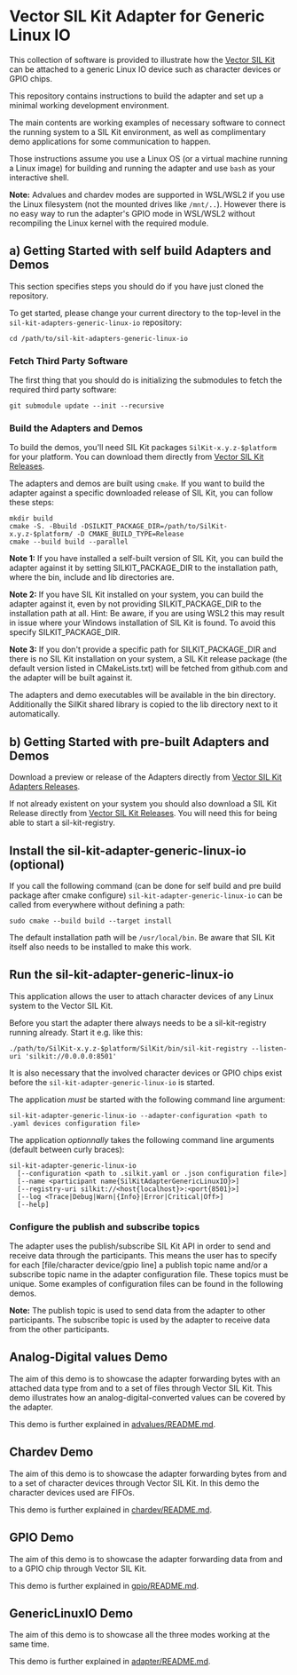 # Vector SIL Kit Adapter for Generic Linux IO
This collection of software is provided to illustrate how the [Vector SIL Kit](https://github.com/vectorgrp/sil-kit/)
can be attached to a generic Linux IO device such as character devices or GPIO chips.

This repository contains instructions to build the adapter and set up a minimal working development environment.

The main contents are working examples of necessary software to connect the running system to a SIL Kit environment,
as well as complimentary demo applications for some communication to happen.

Those instructions assume you use a Linux OS (or a virtual machine running a Linux image) for building and running the adapter and use ``bash`` as your interactive
shell.

**Note:** Advalues and chardev modes are supported in WSL/WSL2 if you use the Linux filesystem (not the mounted drives like `/mnt/..`). However there is no easy way to run the adapter's GPIO mode in WSL/WSL2 without recompiling the Linux kernel with the required module.

## a) Getting Started with self build Adapters and Demos
This section specifies steps you should do if you have just cloned the repository.

To get started, please change your current directory to the top-level in the ``sil-kit-adapters-generic-linux-io``
repository:

    cd /path/to/sil-kit-adapters-generic-linux-io

### Fetch Third Party Software
The first thing that you should do is initializing the submodules to fetch the required third party software:

    git submodule update --init --recursive

### Build the Adapters and Demos
To build the demos, you'll need SIL Kit packages ``SilKit-x.y.z-$platform`` for your platform. You can download them directly from [Vector SIL Kit Releases](https://github.com/vectorgrp/sil-kit/releases).

The adapters and demos are built using ``cmake``. If you want to build the adapter against a specific downloaded release of SIL Kit, you can follow these steps:

    mkdir build
    cmake -S. -Bbuild -DSILKIT_PACKAGE_DIR=/path/to/SilKit-x.y.z-$platform/ -D CMAKE_BUILD_TYPE=Release
    cmake --build build --parallel

**Note 1:** If you have installed a self-built version of SIL Kit, you can build the adapter against it by setting SILKIT_PACKAGE_DIR to the installation path, where the bin, include and lib directories are.

**Note 2:** If you have SIL Kit installed on your system, you can build the adapter against it, even by not providing SILKIT_PACKAGE_DIR to the installation path at all. Hint: Be aware, if you are using WSL2 this may result in issue where your Windows installation of SIL Kit is found. To avoid this specify SILKIT_PACKAGE_DIR.

**Note 3:** If you don't provide a specific path for SILKIT_PACKAGE_DIR and there is no SIL Kit installation on your system, a SIL Kit release package (the default version listed in CMakeLists.txt) will be fetched from github.com and the adapter will be built against it.

The adapters and demo executables will be available in the bin directory. Additionally the SilKit shared library is copied to the lib directory next to it automatically.

## b) Getting Started with pre-built Adapters and Demos
Download a preview or release of the Adapters directly from [Vector SIL Kit Adapters Releases](https://github.com/vectorgrp/sil-kit-adapters-generic-linux-io/releases).

If not already existent on your system you should also download a SIL Kit Release directly from [Vector SIL Kit Releases](https://github.com/vectorgrp/sil-kit/releases). You will need this for being able to start a sil-kit-registry.

## Install the sil-kit-adapter-generic-linux-io (optional)
If you call the following command (can be done for self build and pre build package after cmake configure) ``sil-kit-adapter-generic-linux-io`` can be called from everywhere without defining a path:  

    sudo cmake --build build --target install

The default installation path will be ``/usr/local/bin``. Be aware that SIL Kit itself also needs to be installed to make this work.

## Run the sil-kit-adapter-generic-linux-io
This application allows the user to attach character devices of any Linux system to the Vector SIL Kit.

Before you start the adapter there always needs to be a sil-kit-registry running already. Start it e.g. like this:

    ./path/to/SilKit-x.y.z-$platform/SilKit/bin/sil-kit-registry --listen-uri 'silkit://0.0.0.0:8501'

It is also necessary that the involved character devices or GPIO chips exist before the ``sil-kit-adapter-generic-linux-io`` is started. 

The application *must* be started with the following command line argument:
    
    sil-kit-adapter-generic-linux-io --adapter-configuration <path to .yaml devices configuration file>

The application *optionnally* takes the following command line arguments (default between curly braces):

    sil-kit-adapter-generic-linux-io 
      [--configuration <path to .silkit.yaml or .json configuration file>]
      [--name <participant name{SilKitAdapterGenericLinuxIO}>]
      [--registry-uri silkit://<host{localhost}>:<port{8501}>]
      [--log <Trace|Debug|Warn|{Info}|Error|Critical|Off>]
      [--help]

### Configure the publish and subscribe topics
The adapter uses the publish/subscribe SIL Kit API in order to send and receive data through the participants. This means the user has to specify for each [file/character device/gpio line] a publish topic name
and/or a subscribe topic name in the adapter configuration file. These topics must be unique.
Some examples of configuration files can be found in the following demos.

**Note:** The publish topic is used to send data from the adapter to other participants.
The subscribe topic is used by the adapter to receive data from the other participants.

## Analog-Digital values Demo
The aim of this demo is to showcase the adapter forwarding bytes with an attached data type from and to a set of files through Vector SIL Kit. This demo illustrates how an analog-digital-converted values can be covered by the adapter.

This demo is further explained in [advalues/README.md](advalues/README.md).

## Chardev Demo
The aim of this demo is to showcase the adapter forwarding bytes from and to a set of character devices through
Vector SIL Kit. In this demo the character devices used are FIFOs.

This demo is further explained in [chardev/README.md](chardev/README.md).

## GPIO Demo
The aim of this demo is to showcase the adapter forwarding data from and to a GPIO chip through
Vector SIL Kit. 

This demo is further explained in [gpio/README.md](gpio/README.md).

## GenericLinuxIO Demo
The aim of this demo is to showcase all the three modes working at the same time. 

This demo is further explained in [adapter/README.md](adapter/README.md).
